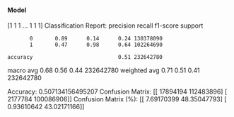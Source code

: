 #### Model
[1 1 1 ... 1 1 1]
Classification Report:
              precision    recall  f1-score   support

           0       0.89      0.14      0.24 130378090
           1       0.47      0.98      0.64 102264690

    accuracy                           0.51 232642780
   macro avg       0.68      0.56      0.44 232642780
weighted avg       0.71      0.51      0.41 232642780

Accuracy: 0.507134156495207
Confusion Matrix:
[[ 17894194 112483896]
 [  2177784 100086906]]
Confusion Matrix (%):
[[ 7.69170399 48.35047793]
 [ 0.93610642 43.02171166]]
